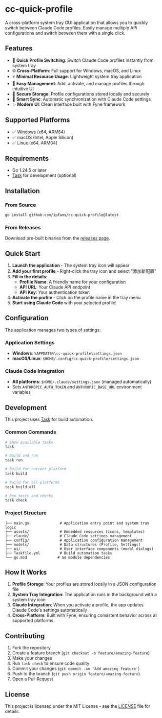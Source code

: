 # cc-quick-profile

A cross-platform system tray GUI application that allows you to quickly switch between Claude Code profiles. Easily manage multiple API configurations and switch between them with a single click.

## Features

- 🔄 **Quick Profile Switching**: Switch Claude Code profiles instantly from system tray
- 🌐 **Cross-Platform**: Full support for Windows, macOS, and Linux
- ⚡ **Minimal Resource Usage**: Lightweight system tray application
- 🔧 **Easy Management**: Add, activate, and manage profiles through intuitive UI
- 🔐 **Secure Storage**: Profile configurations stored locally and securely
- 🎯 **Smart Sync**: Automatic synchronization with Claude Code settings
- ✨ **Modern UI**: Clean interface built with Fyne framework

## Supported Platforms

- ✅ Windows (x64, ARM64)
- ✅ macOS (Intel, Apple Silicon)  
- ✅ Linux (x64, ARM64)

## Requirements

- Go 1.24.5 or later
- [Task](https://taskfile.dev) for development (optional)

## Installation

### From Source
```bash
go install github.com/ipfans/cc-quick-profile@latest
```

### From Releases
Download pre-built binaries from the [releases page](https://github.com/ipfans/cc-quick-profile/releases).

## Quick Start

1. **Launch the application** - The system tray icon will appear
2. **Add your first profile** - Right-click the tray icon and select "添加新配置"
3. **Fill in the details**:
   - **Profile Name**: A friendly name for your configuration
   - **API URL**: Your Claude API endpoint
   - **API Key**: Your authentication token
4. **Activate the profile** - Click on the profile name in the tray menu
5. **Start using Claude Code** with your selected profile!

## Configuration

The application manages two types of settings:

### Application Settings
- **Windows**: `%APPDATA%\cc-quick-profile\settings.json`
- **macOS/Linux**: `$HOME/.config/cc-quick-profile/settings.json`

### Claude Code Integration
- **All platforms**: `$HOME/.claude/settings.json` (managed automatically)
- Sets `ANTHROPIC_AUTH_TOKEN` and `ANTHROPIC_BASE_URL` environment variables

## Development

This project uses [Task](https://taskfile.dev) for build automation.

### Common Commands
```bash
# Show available tasks
task

# Build and run
task run

# Build for current platform
task build

# Build for all platforms
task build:all

# Run tests and checks
task check
```

### Project Structure
```
├── main.go              # Application entry point and system tray logic
├── assets/              # Embedded resources (icons, templates)
├── claude/              # Claude Code settings management
├── config/              # Application configuration management
├── models/              # Data structures (Profile, Settings)
├── ui/                  # User interface components (modal dialogs)
├── Taskfile.yml         # Build automation tasks
└── go.mod              # Go module dependencies
```

## How It Works

1. **Profile Storage**: Your profiles are stored locally in a JSON configuration file
2. **System Tray Integration**: The application runs in the background with a system tray icon
3. **Claude Integration**: When you activate a profile, the app updates Claude Code's settings automatically
4. **Cross-Platform**: Built with Fyne, ensuring consistent behavior across all supported platforms

## Contributing

1. Fork the repository
2. Create a feature branch (`git checkout -b feature/amazing-feature`)
3. Make your changes
4. Run `task check` to ensure code quality
5. Commit your changes (`git commit -am 'Add amazing feature'`)
6. Push to the branch (`git push origin feature/amazing-feature`)
7. Open a Pull Request

## License

This project is licensed under the MIT License - see the [LICENSE](LICENSE) file for details.